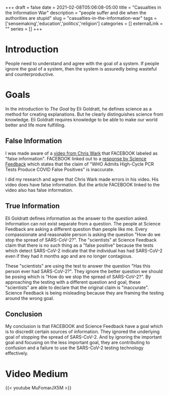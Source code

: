 +++
draft = false
date = 2021-02-08T05:06:08-05:00
title = "Casualties in the Information War"
description = "people suffer and die when the authorities are stupid"
slug = "casualties-in-the-information-war"
tags = ['sensemaking','education','politics','religion']
categories = []
externalLink = ""
series = []
+++

# Introduction

People need to understand and agree with the goal of a system.  If people ignore the goal of a system, then the system is assuredly being wasteful and counterproductive.

# Goals
 
In the introduction to *The Goal* by Eli Goldratt, he defines science as a method for creating explanations.  But he clearly distinguishes science from knowledge.  Eli Goldratt requires knowledge to be able to make our world better and life more fulfilling.

## False Information

I was made aware of a [video from Chris Wark](https://www.instagram.com/p/CKWTDI2HTJr/) that FACEBOOK labeled as "false information".  FACEBOOK linked out to a [response by Science Feedback](https://healthfeedback.org/claimreview/most-positive-pcr-test-results-are-true-positives-who-information-notice-didnt-change-threshold-or-criteria-for-a-positive-test/) which states that the claim of "WHO Admits High-Cycle PCR Tests Produce COVID False Positives" is inaccurate.

I did my research and agree that Chris Wark made errors in his video.  His video does have false information.  But the article FACEBOOK linked to the video also has false information.

## True Information

Eli Goldratt defines information as the answer to the question asked.  Information can not exist separate from a question.  The people at Science Feedback are asking a different question than people like me.  Every compassionate and reasonable person is asking the question "How do we stop the spread of SARS-CoV-2?".  The "scientists" at Science Feedback claim that there is no such thing as a "false positive" because the tests which detect SARS-CoV-2 indicate that the individual has had SARS-CoV-2 even if they had it months ago and are no longer contagious.

These "scientists" are using the test to answer the question "Has this person ever had SARS-CoV-2?".  They ignore the better question we should be posing which is "How do we stop the spread of SARS-CoV-2?".  By approaching the testing with a different question and goal, these "scientists" are able to declare that the original claim is "inaccurate".  Science Feedback is being misleading because they are framing the testing around the wrong goal.

## Conclusion

My conclusion is that FACEBOOK and Science Feedback have a goal which is to discredit certain sources of information.  They ignored the underlying goal of stopping the spread of SARS-CoV-2.  And by ignoring the important goal and focusing on the less important goal, they are contributing to confusion and a failure to use the SARS-CoV-2 testing technology effectively.

# Video Medium

{{< youtube MuFomarJX5M >}}
